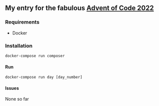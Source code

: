 ## My entry for the fabulous [Advent of Code 2022](https://adventofcode.com/2022/about) 

### Requirements 
- Docker

### Installation 
`docker-compose run composer`

#### Run 
`docker-compose run day [day_number]`

#### Issues 
None so far
